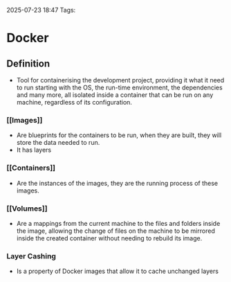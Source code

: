 2025-07-23 18:47
Tags:

# Docker

## Definition

- Tool for containerising the development project, providing it what it need to run starting with the OS, the run-time environment, the dependencies and many more, all isolated inside a container that can be run on any machine, regardless of its configuration.

### [[Images]]

- Are blueprints for the containers to be run, when they are built, they will store the data needed to run.
- It has layers 

### [[Containers]]

- Are the instances of the images, they are the running process of these images.

### [[Volumes]]

- Are a mappings from the current machine to the files and folders inside the image, allowing the change of files on the machine to be mirrored inside the created container without needing to rebuild its image.

### Layer Cashing

- Is a property of Docker images that allow it to cache unchanged layers
